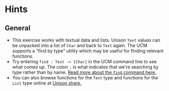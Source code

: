 # Hints

## General

- This exercise works with textual data and lists. Unison `Text` values can be unpacked into a list of `Char` and back to `Text` again. The UCM supports a "find by type" utility which may be useful for finding relevant functions.
- Try entering `find : Text -> [Char]` in the UCM command line to see what comes up. The colon `:` is what indicates that we're searching by type rather than by name. [Read more about the `find` command here.](https://www.unison-lang.org/learn/ucm-commands/#find)
- You can also browse functions for the `Text` type and functions for the `List` type online at [Unison share.](https://share.unison-lang.org/latest/namespaces/unison/base)